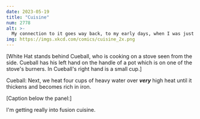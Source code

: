 ```yaml
---
date: 2023-05-19
title: "Cuisine"
num: 2778
alt: >-
  My connection to it goes way back, to my early days, when I was just a cloud of primordial hydrogen collapsing in the darkness of space.
img: https://imgs.xkcd.com/comics/cuisine_2x.png
---
```

[White Hat stands behind Cueball, who is cooking on a stove seen from the side. Cueball has his left hand on the handle of a pot which is on one of the stove's burners. In Cueball's right hand is a small cup.]

Cueball: Next, we heat four cups of heavy water over ***very*** high heat until it thickens and becomes rich in iron.

[Caption below the panel:]

I'm getting really into fusion cuisine.